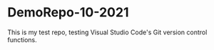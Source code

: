 # DemoRepo-10-2021

This is my test repo, testing Visual Studio Code's Git version control functions.
